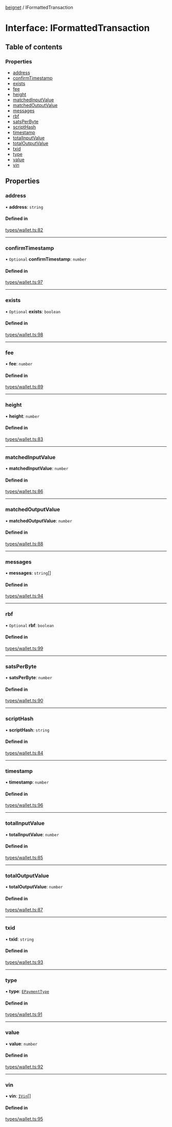 [beignet](../README.md) / IFormattedTransaction

# Interface: IFormattedTransaction

## Table of contents

### Properties

- [address](IFormattedTransaction.md#address)
- [confirmTimestamp](IFormattedTransaction.md#confirmtimestamp)
- [exists](IFormattedTransaction.md#exists)
- [fee](IFormattedTransaction.md#fee)
- [height](IFormattedTransaction.md#height)
- [matchedInputValue](IFormattedTransaction.md#matchedinputvalue)
- [matchedOutputValue](IFormattedTransaction.md#matchedoutputvalue)
- [messages](IFormattedTransaction.md#messages)
- [rbf](IFormattedTransaction.md#rbf)
- [satsPerByte](IFormattedTransaction.md#satsperbyte)
- [scriptHash](IFormattedTransaction.md#scripthash)
- [timestamp](IFormattedTransaction.md#timestamp)
- [totalInputValue](IFormattedTransaction.md#totalinputvalue)
- [totalOutputValue](IFormattedTransaction.md#totaloutputvalue)
- [txid](IFormattedTransaction.md#txid)
- [type](IFormattedTransaction.md#type)
- [value](IFormattedTransaction.md#value)
- [vin](IFormattedTransaction.md#vin)

## Properties

### address

• **address**: `string`

#### Defined in

[types/wallet.ts:82](https://github.com/synonymdev/beignet/blob/e4162f7/src/types/wallet.ts#L82)

___

### confirmTimestamp

• `Optional` **confirmTimestamp**: `number`

#### Defined in

[types/wallet.ts:97](https://github.com/synonymdev/beignet/blob/e4162f7/src/types/wallet.ts#L97)

___

### exists

• `Optional` **exists**: `boolean`

#### Defined in

[types/wallet.ts:98](https://github.com/synonymdev/beignet/blob/e4162f7/src/types/wallet.ts#L98)

___

### fee

• **fee**: `number`

#### Defined in

[types/wallet.ts:89](https://github.com/synonymdev/beignet/blob/e4162f7/src/types/wallet.ts#L89)

___

### height

• **height**: `number`

#### Defined in

[types/wallet.ts:83](https://github.com/synonymdev/beignet/blob/e4162f7/src/types/wallet.ts#L83)

___

### matchedInputValue

• **matchedInputValue**: `number`

#### Defined in

[types/wallet.ts:86](https://github.com/synonymdev/beignet/blob/e4162f7/src/types/wallet.ts#L86)

___

### matchedOutputValue

• **matchedOutputValue**: `number`

#### Defined in

[types/wallet.ts:88](https://github.com/synonymdev/beignet/blob/e4162f7/src/types/wallet.ts#L88)

___

### messages

• **messages**: `string`[]

#### Defined in

[types/wallet.ts:94](https://github.com/synonymdev/beignet/blob/e4162f7/src/types/wallet.ts#L94)

___

### rbf

• `Optional` **rbf**: `boolean`

#### Defined in

[types/wallet.ts:99](https://github.com/synonymdev/beignet/blob/e4162f7/src/types/wallet.ts#L99)

___

### satsPerByte

• **satsPerByte**: `number`

#### Defined in

[types/wallet.ts:90](https://github.com/synonymdev/beignet/blob/e4162f7/src/types/wallet.ts#L90)

___

### scriptHash

• **scriptHash**: `string`

#### Defined in

[types/wallet.ts:84](https://github.com/synonymdev/beignet/blob/e4162f7/src/types/wallet.ts#L84)

___

### timestamp

• **timestamp**: `number`

#### Defined in

[types/wallet.ts:96](https://github.com/synonymdev/beignet/blob/e4162f7/src/types/wallet.ts#L96)

___

### totalInputValue

• **totalInputValue**: `number`

#### Defined in

[types/wallet.ts:85](https://github.com/synonymdev/beignet/blob/e4162f7/src/types/wallet.ts#L85)

___

### totalOutputValue

• **totalOutputValue**: `number`

#### Defined in

[types/wallet.ts:87](https://github.com/synonymdev/beignet/blob/e4162f7/src/types/wallet.ts#L87)

___

### txid

• **txid**: `string`

#### Defined in

[types/wallet.ts:93](https://github.com/synonymdev/beignet/blob/e4162f7/src/types/wallet.ts#L93)

___

### type

• **type**: [`EPaymentType`](../enums/EPaymentType.md)

#### Defined in

[types/wallet.ts:91](https://github.com/synonymdev/beignet/blob/e4162f7/src/types/wallet.ts#L91)

___

### value

• **value**: `number`

#### Defined in

[types/wallet.ts:92](https://github.com/synonymdev/beignet/blob/e4162f7/src/types/wallet.ts#L92)

___

### vin

• **vin**: [`IVin`](IVin.md)[]

#### Defined in

[types/wallet.ts:95](https://github.com/synonymdev/beignet/blob/e4162f7/src/types/wallet.ts#L95)
